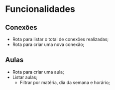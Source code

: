 # Funcionalidades 


## Conexões 

- Rota para listar o total de conexões realizadas;
- Rota para criar uma nova conexão;

## Aulas

- Rota para criar uma aula;
- Listar aulas;
  - Filtrar por matéria, dia da semana e horário;